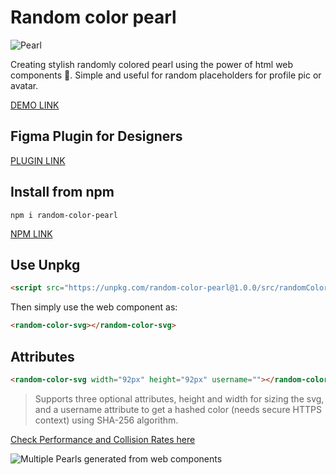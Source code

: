# Random color pearl

![Pearl](https://github.com/yashrajbharti/random-color-pearl/assets/43868318/46ef4432-3532-41a9-9e9a-0b6e963e3439)

Creating stylish randomly colored pearl using the power of html web components 🪩. Simple and useful for random placeholders for profile pic or avatar.

[DEMO LINK](https://yashrajbharti.github.io/random-color-pearl/)

## Figma Plugin for Designers

[PLUGIN LINK](https://www.figma.com/community/plugin/1380097241436668905)

## Install from npm

```
npm i random-color-pearl
```

[NPM LINK](https://www.npmjs.com/package/random-color-pearl)

## Use Unpkg

```html
<script src="https://unpkg.com/random-color-pearl@1.0.0/src/randomColorSvg.js"></script>
```

Then simply use the web component as:

```html
<random-color-svg></random-color-svg>
```

## Attributes

```html
<random-color-svg width="92px" height="92px" username=""></random-color-svg>
```

> Supports three optional attributes, height and width for sizing the svg, and a username attribute to get a hashed color (needs secure HTTPS context) using SHA-256 algorithm.

[Check Performance and Collision Rates here](https://cybtekk-llp.github.io/Unique-SVG-Generator/)

![Multiple Pearls generated from web components](https://github.com/yashrajbharti/random-color-pearl/assets/43868318/1653ec48-ee34-48e2-ad1e-4c0a21a3e55d)
